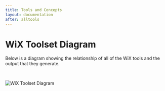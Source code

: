 ```yaml
---
title: Tools and Concepts
layout: documentation
after: alltools
---
```

# WiX Toolset Diagram

Below is a diagram showing the relationship of all of the WiX tools and the output that they generate.

&nbsp;

![WiX Toolset Diagram](~/content/WiX_Toolset_Diagram.png)
